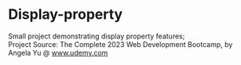 # Display-property
Small project demonstrating display property features;</br>
Project Source: The Complete 2023 Web Development Bootcamp, by Angela Yu @ www.udemy.com
